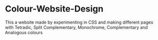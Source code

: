 # Colour-Website-Design
This a website made by experimenting in CSS and making different pages with Tetradic, Split Complementary, Monochrome, Complementary and Analogous colours
